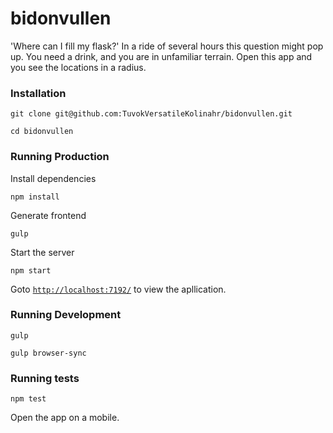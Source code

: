 bidonvullen
===========

'Where can I fill my flask?' In a ride of several hours this question might pop up. You need a drink, and you are in unfamiliar terrain. Open this app and you see the locations in a radius.

### Installation ###

    git clone git@github.com:TuvokVersatileKolinahr/bidonvullen.git

    cd bidonvullen

### Running Production ###

Install dependencies

    npm install
    
Generate frontend

    gulp
    
Start the server

    npm start

Goto [`http://localhost:7192/`](http://localhost:7192/) to view the apllication.

### Running Development ###
    
    gulp

    gulp browser-sync

### Running tests ###

    npm test

Open the app on a mobile.
